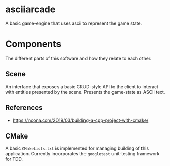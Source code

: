 # asciiarcade
A basic game-engine that uses ascii to represent the game state.

# Components
The different parts of this software and how they relate to each other.

## Scene
An interface that exposes a basic CRUD-style API to the client to interact
with entities presented by the scene. Presents the game-state as ASCII text.

## References
- https://ncona.com/2019/03/building-a-cpp-project-with-cmake/

## CMake
A basic `CMakeLists.txt` is implemented for managing building of this application.
Currently incorporates the `googletest` unit-testing framework for TDD.
